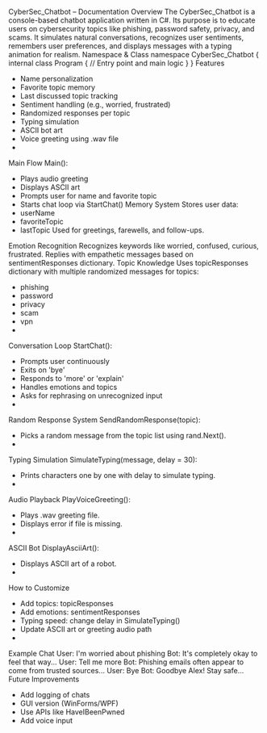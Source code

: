 CyberSec_Chatbot – Documentation
Overview
The CyberSec_Chatbot is a console-based chatbot application written in C#. Its purpose is to educate users on cybersecurity topics like phishing, password safety, privacy, and scams. It simulates natural conversations, recognizes user sentiments, remembers user preferences, and displays messages with a typing animation for realism.
Namespace & Class
namespace CyberSec_Chatbot
{
    internal class Program
    {
        // Entry point and main logic
    }
}
Features
- Name personalization
- Favorite topic memory
- Last discussed topic tracking
- Sentiment handling (e.g., worried, frustrated)
- Randomized responses per topic
- Typing simulation
- ASCII bot art
- Voice greeting using .wav file
- 
Main Flow
Main():
- Plays audio greeting
- Displays ASCII art
- Prompts user for name and favorite topic
- Starts chat loop via StartChat()
Memory System
Stores user data:
- userName
- favoriteTopic
- lastTopic
Used for greetings, farewells, and follow-ups.

Emotion Recognition
Recognizes keywords like worried, confused, curious, frustrated.
Replies with empathetic messages based on sentimentResponses dictionary.
Topic Knowledge
Uses topicResponses dictionary with multiple randomized messages for topics:
- phishing
- password
- privacy
- scam
- vpn
- 
Conversation Loop
StartChat():
- Prompts user continuously
- Exits on 'bye'
- Responds to 'more' or 'explain'
- Handles emotions and topics
- Asks for rephrasing on unrecognized input
- 
Random Response System
SendRandomResponse(topic):
- Picks a random message from the topic list using rand.Next().
- 
Typing Simulation
SimulateTyping(message, delay = 30):
- Prints characters one by one with delay to simulate typing.
- 
Audio Playback
PlayVoiceGreeting():
- Plays .wav greeting file.
- Displays error if file is missing.
- 
ASCII Bot
DisplayAsciiArt():
- Displays ASCII art of a robot.
- 
How to Customize
- Add topics: topicResponses
- Add emotions: sentimentResponses
- Typing speed: change delay in SimulateTyping()
- Update ASCII art or greeting audio path
- 
Example Chat
User: I'm worried about phishing
Bot: It's completely okay to feel that way...
User: Tell me more
Bot: Phishing emails often appear to come from trusted sources...
User: Bye
Bot: Goodbye Alex! Stay safe...
Future Improvements
- Add logging of chats
- GUI version (WinForms/WPF)
- Use APIs like HaveIBeenPwned
- Add voice input
